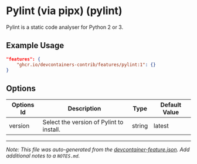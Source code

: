 
# Pylint (via pipx) (pylint)

Pylint is a static code analyser for Python 2 or 3.

## Example Usage

```json
"features": {
    "ghcr.io/devcontainers-contrib/features/pylint:1": {}
}
```

## Options

| Options Id | Description | Type | Default Value |
|-----|-----|-----|-----|
| version | Select the version of Pylint to install. | string | latest |



---

_Note: This file was auto-generated from the [devcontainer-feature.json](https://github.com/devcontainers-contrib/features/blob/main/src/pylint/devcontainer-feature.json).  Add additional notes to a `NOTES.md`._
